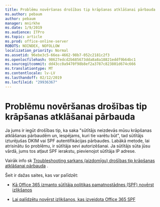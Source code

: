 ```yaml
---
title: Problēmu novēršanas drošības tip krāpšanas atklāšanai pārbauda
ms.author: pebaum
author: pebaum
manager: mnirkhe
ms.date: 1/9/2019
ms.audience: ITPro
ms.topic: article
ms.prod: office-online-server
ROBOTS: NOINDEX, NOFOLLOW
localization_priority: Normal
ms.assetid: 96ebe3c5-66ea-4662-98b7-052c2181c2f3
ms.openlocfilehash: 98627edcd2b685673dda8a8a18821eddf9b64bc1
ms.sourcegitcommit: dd43cc0a9470f98b8ef2a3787c823801d674c666
ms.translationtype: MT
ms.contentlocale: lv-LV
ms.lasthandoff: 02/12/2019
ms.locfileid: "29936367"
---
```

# <a name="troubleshooting-the-safety-tip-for-fraud-detection-checks"></a>Problēmu novēršanas drošības tip krāpšanas atklāšanai pārbauda



Ja jums ir iegūt drošības tip, ka saka "sūtītājs neizdevās mūsu krāpšanas atklāšanas pārbaudēm un, iespējams, kuri tie varētu būt", tad sūtītājs izturējušas DKIM vai SPF autentifikācijas pārbaudes. Labākā metode, lai atrisinātu šo problēmu, ir sūtītāja sevi autorizēšanai. Ja sūtītājs sūta jūsu vārdā, jums tos atļaut SPF ierakstu, pievienojot sūtītāja IP adrese.
  
Vairāk info sk [Troubleshooting sarkans (aizdomīgu) drošības tip krāpšanas atklāšanai pārbauda](https://blogs.msdn.microsoft.com/tzink/2016/11/02/troubleshooting-the-red-suspicious-safety-tip-for-fraud-detection-checks/) . 
  
Šeit ir dažas saites, kas var palīdzēt:
  
- [Kā Office 365 izmanto sūtītāja politikas pamatnostādnes (SPF) novērst izlikšanos](https://docs.microsoft.com/office365/SecurityCompliance/how-office-365-uses-spf-to-prevent-spoofing)
    
- [Lai palīdzētu novērst izlikšanos, kas izveidota Office 365 SPF](https://docs.microsoft.com/office365/SecurityCompliance/set-up-spf-in-office-365-to-help-prevent-spoofing)
    

